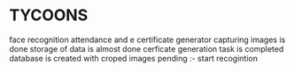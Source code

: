 # TYCOONS
face recognition attendance and e certificate generator
capturing images is done
storage of  data is almost done
cerficate generation task is completed 
database is created with croped images
pending :- start recogintion

